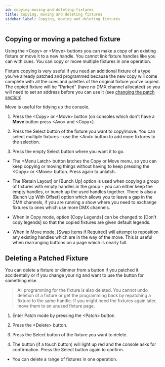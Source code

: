 ```yaml
---
id: copying-moving-and-deleting-fixtures
title: Copying, moving and deleting fixtures
sidebar_label: Copying, moving and deleting fixtures
---
```


Copying or moving a patched fixture
-----------------------------------

Using the \<Copy\> or \<Move\> buttons you can make a copy of an existing fixture or
move it to a new handle. You cannot link fixture handles like you can with cues. You can copy
or move multiple fixtures in one operation.

Fixture copying is very useful if you need an additional fixture of a
type you've already patched and programmed because the new copy will
come complete with all the cues and palettes of the original fixture
you've copied. The copied fixture will be "Parked" (have no DMX channel
allocated) so you will need to set an address before you can use it (see
[changing the patch section](./changing-the-patch.md))

Move is useful for tidying up the console.

1. Press the \<Copy\> or \<Move\> button (on consoles which don't have
	a **Move** button press \<Avo\> and \<Copy\>).

2. Press the Select button of the fixture you want to copy/move. You
can select multiple fixtures - use the \<And\> button to
add more fixtures to the selection.

3. Press the empty Select button where you want it to go.

-   The \<Menu Latch\> button latches the Copy or Move menu, so you
    can keep copying or moving things without having to keep pressing
    the \<Copy\> or \<Move\> button. Press again to unlatch.

-   The \[Retain Layout\] or \[Bunch Up\] option is used when copying a
    group of fixtures with empty handles in the group - you can either
    keep the empty handles, or bunch up the used handles together. There
    is also a \[Bunch Up With Offset\] option which allows you to leave
    a gap in the DMX channels, if you are running a show where you need
    to exchange fixtures to ones which use more DMX channels.

-   When in Copy mode, option \[Copy Legends\] can be changed to \[Don't
    copy legends\] so that the copied fixtures are given default
    legends.

-   When in Move mode, \[Swap Items if Required\] will attempt to
    reposition any existing handles which are in the way of the move.
    This is useful when rearranging buttons on a page which is nearly
    full.

Deleting a Patched Fixture
--------------------------

You can delete a fixture or dimmer from a button if you patched it
accidentally or if you change your rig and want to use the button for
something else.

> All programming for the fixture is also deleted. You cannot undo deletion of a fixture or get the programming back by repatching a fixture to the same handle. If you might need the fixtures again later, move them to an unused fixture page.

1. Enter Patch mode by pressing the \<Patch\> button.

2. Press the \<Delete\> button.

3. Press the Select button of the fixture you want to delete.

4. The button (if a touch button) will light up red and the console asks for confirmation.
Press the Select button again to confirm.

-   You can delete a range of fixtures in one operation.
